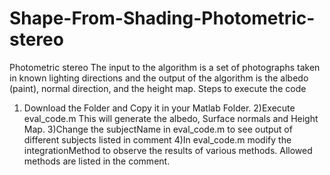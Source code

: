 # Shape-From-Shading-Photometric-stereo
Photometric stereo The input to the algorithm is a set of photographs taken in known lighting directions and the output of the algorithm is the albedo (paint), normal direction, and the height map.
Steps to execute the code
1) Download the Folder and Copy it in your Matlab Folder.
2)Execute eval_code.m This will generate the albedo, Surface normals and Height Map.
3)Change the subjectName in eval_code.m  to see output of different subjects listed in comment
4)In eval_code.m modify the integrationMethod to observe the results of various methods. Allowed methods are listed in the comment.

